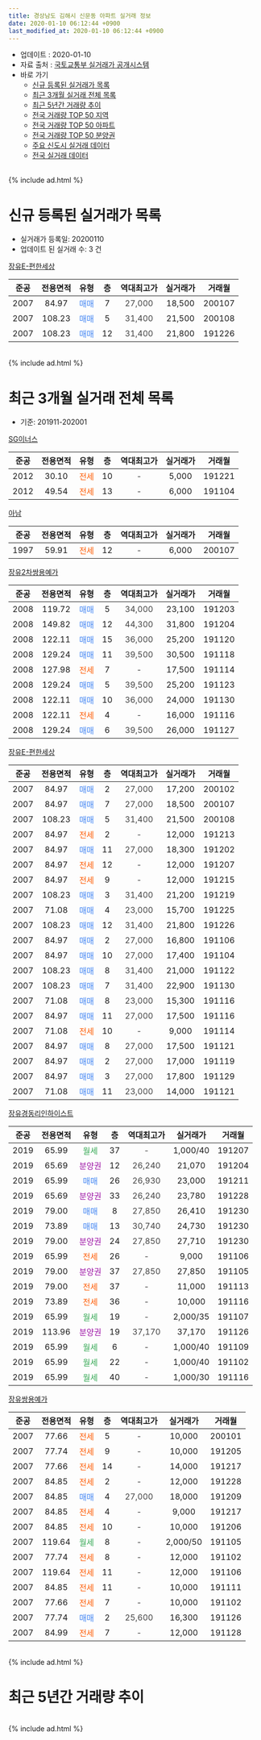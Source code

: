 ```yaml
---
title: 경상남도 김해시 신문동 아파트 실거래 정보
date: 2020-01-10 06:12:44 +0900
last_modified_at: 2020-01-10 06:12:44 +0900
---
```


* 업데이트 : 2020-01-10
* 자료 출처 : [국토교통부 실거래가 공개시스템](http://rt.molit.go.kr)
* 바로 가기
    * [신규 등록된 실거래가 목록](#신규-등록된-실거래가-목록)
    * [최근 3개월 실거래 전체 목록](#최근-3개월-실거래-전체-목록)
    * [최근 5년간 거래량 추이](#최근-5년간-거래량-추이)
    * [전국 거래량 TOP 50 지역](https://inasie.github.io/apt-trade-info/최근-3개월-전국에서-가장-거래가-많이-발생한-지역)
    * [전국 거래량 TOP 50 아파트](https://inasie.github.io/apt-trade-info/최근-3개월-전국에서-가장-거래가-많이-발생한-아파트)
    * [전국 거래량 TOP 50 분양권](https://inasie.github.io/apt-trade-info/최근-3개월-전국에서-가장-거래가-많이-발생한-분양권)
    * [주요 신도시 실거래 데이터](https://inasie.github.io/apt-trade-info/주요-신도시)
    * [전국 실거래 데이터](https://inasie.github.io/apt-trade-info/전국)
<br>
{% include ad.html %}
<br>

# 신규 등록된 실거래가 목록
* 실거래가 등록일: 20200110
* 업데이트 된 실거래 수: 3 건


[장유E-편한세상](https://search.naver.com/search.naver?query=%EA%B2%BD%EC%83%81%EB%82%A8%EB%8F%84+%EA%B9%80%ED%95%B4%EC%8B%9C+%EC%8B%A0%EB%AC%B8%EB%8F%99+%EC%9E%A5%EC%9C%A0E-%ED%8E%B8%ED%95%9C%EC%84%B8%EC%83%81)

|준공|전용면적|유형|층|역대최고가|실거래가|거래월|
|:---:|:---:|:---:|:---:|:---:|:---:|:---:|
|2007|84.97|<span style="color:#4285f3">매매</span>|7|<span style="color:#444444">27,000</span>|18,500|200107|
|2007|108.23|<span style="color:#4285f3">매매</span>|5|<span style="color:#444444">31,400</span>|21,500|200108|
|2007|108.23|<span style="color:#4285f3">매매</span>|12|<span style="color:#444444">31,400</span>|21,800|191226|


<br>
{% include ad.html %}
<br>

# 최근 3개월 실거래 전체 목록
* 기준: 201911-202001


[SG이너스](https://search.naver.com/search.naver?query=%EA%B2%BD%EC%83%81%EB%82%A8%EB%8F%84+%EA%B9%80%ED%95%B4%EC%8B%9C+%EC%8B%A0%EB%AC%B8%EB%8F%99+SG%EC%9D%B4%EB%84%88%EC%8A%A4)

|준공|전용면적|유형|층|역대최고가|실거래가|거래월|
|:---:|:---:|:---:|:---:|:---:|:---:|:---:|
|2012|30.10|<span style="color:#ff5a00">전세</span>|10|<span style="color:#444444">-</span>|5,000|191221|
|2012|49.54|<span style="color:#ff5a00">전세</span>|13|<span style="color:#444444">-</span>|6,000|191104|

[아남](https://search.naver.com/search.naver?query=%EA%B2%BD%EC%83%81%EB%82%A8%EB%8F%84+%EA%B9%80%ED%95%B4%EC%8B%9C+%EC%8B%A0%EB%AC%B8%EB%8F%99+%EC%95%84%EB%82%A8)

|준공|전용면적|유형|층|역대최고가|실거래가|거래월|
|:---:|:---:|:---:|:---:|:---:|:---:|:---:|
|1997|59.91|<span style="color:#ff5a00">전세</span>|12|<span style="color:#444444">-</span>|6,000|200107|

[장유2차쌍용예가](https://search.naver.com/search.naver?query=%EA%B2%BD%EC%83%81%EB%82%A8%EB%8F%84+%EA%B9%80%ED%95%B4%EC%8B%9C+%EC%8B%A0%EB%AC%B8%EB%8F%99+%EC%9E%A5%EC%9C%A02%EC%B0%A8%EC%8C%8D%EC%9A%A9%EC%98%88%EA%B0%80)

|준공|전용면적|유형|층|역대최고가|실거래가|거래월|
|:---:|:---:|:---:|:---:|:---:|:---:|:---:|
|2008|119.72|<span style="color:#4285f3">매매</span>|5|<span style="color:#444444">34,000</span>|23,100|191203|
|2008|149.82|<span style="color:#4285f3">매매</span>|12|<span style="color:#444444">44,300</span>|31,800|191204|
|2008|122.11|<span style="color:#4285f3">매매</span>|15|<span style="color:#444444">36,000</span>|25,200|191120|
|2008|129.24|<span style="color:#4285f3">매매</span>|11|<span style="color:#444444">39,500</span>|30,500|191118|
|2008|127.98|<span style="color:#ff5a00">전세</span>|7|<span style="color:#444444">-</span>|17,500|191114|
|2008|129.24|<span style="color:#4285f3">매매</span>|5|<span style="color:#444444">39,500</span>|25,200|191123|
|2008|122.11|<span style="color:#4285f3">매매</span>|10|<span style="color:#444444">36,000</span>|24,000|191130|
|2008|122.11|<span style="color:#ff5a00">전세</span>|4|<span style="color:#444444">-</span>|16,000|191116|
|2008|129.24|<span style="color:#4285f3">매매</span>|6|<span style="color:#444444">39,500</span>|26,000|191127|

[장유E-편한세상](https://search.naver.com/search.naver?query=%EA%B2%BD%EC%83%81%EB%82%A8%EB%8F%84+%EA%B9%80%ED%95%B4%EC%8B%9C+%EC%8B%A0%EB%AC%B8%EB%8F%99+%EC%9E%A5%EC%9C%A0E-%ED%8E%B8%ED%95%9C%EC%84%B8%EC%83%81)

|준공|전용면적|유형|층|역대최고가|실거래가|거래월|
|:---:|:---:|:---:|:---:|:---:|:---:|:---:|
|2007|84.97|<span style="color:#4285f3">매매</span>|2|<span style="color:#444444">27,000</span>|17,200|200102|
|2007|84.97|<span style="color:#4285f3">매매</span>|7|<span style="color:#444444">27,000</span>|18,500|200107|
|2007|108.23|<span style="color:#4285f3">매매</span>|5|<span style="color:#444444">31,400</span>|21,500|200108|
|2007|84.97|<span style="color:#ff5a00">전세</span>|2|<span style="color:#444444">-</span>|12,000|191213|
|2007|84.97|<span style="color:#4285f3">매매</span>|11|<span style="color:#444444">27,000</span>|18,300|191202|
|2007|84.97|<span style="color:#ff5a00">전세</span>|12|<span style="color:#444444">-</span>|12,000|191207|
|2007|84.97|<span style="color:#ff5a00">전세</span>|9|<span style="color:#444444">-</span>|12,000|191215|
|2007|108.23|<span style="color:#4285f3">매매</span>|3|<span style="color:#444444">31,400</span>|21,200|191219|
|2007|71.08|<span style="color:#4285f3">매매</span>|4|<span style="color:#444444">23,000</span>|15,700|191225|
|2007|108.23|<span style="color:#4285f3">매매</span>|12|<span style="color:#444444">31,400</span>|21,800|191226|
|2007|84.97|<span style="color:#4285f3">매매</span>|2|<span style="color:#444444">27,000</span>|16,800|191106|
|2007|84.97|<span style="color:#4285f3">매매</span>|10|<span style="color:#444444">27,000</span>|17,400|191104|
|2007|108.23|<span style="color:#4285f3">매매</span>|8|<span style="color:#444444">31,400</span>|21,000|191122|
|2007|108.23|<span style="color:#4285f3">매매</span>|7|<span style="color:#444444">31,400</span>|22,900|191130|
|2007|71.08|<span style="color:#4285f3">매매</span>|8|<span style="color:#444444">23,000</span>|15,300|191116|
|2007|84.97|<span style="color:#4285f3">매매</span>|11|<span style="color:#444444">27,000</span>|17,500|191116|
|2007|71.08|<span style="color:#ff5a00">전세</span>|10|<span style="color:#444444">-</span>|9,000|191114|
|2007|84.97|<span style="color:#4285f3">매매</span>|8|<span style="color:#444444">27,000</span>|17,500|191121|
|2007|84.97|<span style="color:#4285f3">매매</span>|2|<span style="color:#444444">27,000</span>|17,000|191119|
|2007|84.97|<span style="color:#4285f3">매매</span>|3|<span style="color:#444444">27,000</span>|17,800|191129|
|2007|71.08|<span style="color:#4285f3">매매</span>|11|<span style="color:#444444">23,000</span>|14,000|191121|

[장유경동리인하이스트](https://search.naver.com/search.naver?query=%EA%B2%BD%EC%83%81%EB%82%A8%EB%8F%84+%EA%B9%80%ED%95%B4%EC%8B%9C+%EC%8B%A0%EB%AC%B8%EB%8F%99+%EC%9E%A5%EC%9C%A0%EA%B2%BD%EB%8F%99%EB%A6%AC%EC%9D%B8%ED%95%98%EC%9D%B4%EC%8A%A4%ED%8A%B8)

|준공|전용면적|유형|층|역대최고가|실거래가|거래월|
|:---:|:---:|:---:|:---:|:---:|:---:|:---:|
|2019|65.99|<span style="color:#34a853">월세</span>|37|<span style="color:#444444">-</span>|1,000/40|191207|
|2019|65.69|<span style="color:#9C11A5">분양권</span>|12|<span style="color:#444444">26,240</span>|21,070|191204|
|2019|65.99|<span style="color:#4285f3">매매</span>|26|<span style="color:#444444">26,930</span>|23,000|191211|
|2019|65.69|<span style="color:#9C11A5">분양권</span>|33|<span style="color:#444444">26,240</span>|23,780|191228|
|2019|79.00|<span style="color:#4285f3">매매</span>|8|<span style="color:#444444">27,850</span>|26,410|191230|
|2019|73.89|<span style="color:#4285f3">매매</span>|13|<span style="color:#444444">30,740</span>|24,730|191230|
|2019|79.00|<span style="color:#9C11A5">분양권</span>|24|<span style="color:#444444">27,850</span>|27,710|191230|
|2019|65.99|<span style="color:#ff5a00">전세</span>|26|<span style="color:#444444">-</span>|9,000|191106|
|2019|79.00|<span style="color:#9C11A5">분양권</span>|37|<span style="color:#444444">27,850</span>|27,850|191105|
|2019|79.00|<span style="color:#ff5a00">전세</span>|37|<span style="color:#444444">-</span>|11,000|191113|
|2019|73.89|<span style="color:#ff5a00">전세</span>|36|<span style="color:#444444">-</span>|10,000|191116|
|2019|65.99|<span style="color:#34a853">월세</span>|19|<span style="color:#444444">-</span>|2,000/35|191107|
|2019|113.96|<span style="color:#9C11A5">분양권</span>|19|<span style="color:#444444">37,170</span>|37,170|191126|
|2019|65.99|<span style="color:#34a853">월세</span>|6|<span style="color:#444444">-</span>|1,000/40|191109|
|2019|65.99|<span style="color:#34a853">월세</span>|22|<span style="color:#444444">-</span>|1,000/40|191102|
|2019|65.99|<span style="color:#34a853">월세</span>|40|<span style="color:#444444">-</span>|1,000/30|191116|


<script async src="//pagead2.googlesyndication.com/pagead/js/adsbygoogle.js"></script>
<!-- 기본 -->
<ins class="adsbygoogle"
     style="display:block"
     data-ad-client="ca-pub-2446590836940007"
     data-ad-slot="1659523306"
     data-ad-format="auto"
     data-full-width-responsive="true"></ins>
<script>
(adsbygoogle = window.adsbygoogle || []).push({});
</script>


[장유쌍용예가](https://search.naver.com/search.naver?query=%EA%B2%BD%EC%83%81%EB%82%A8%EB%8F%84+%EA%B9%80%ED%95%B4%EC%8B%9C+%EC%8B%A0%EB%AC%B8%EB%8F%99+%EC%9E%A5%EC%9C%A0%EC%8C%8D%EC%9A%A9%EC%98%88%EA%B0%80)

|준공|전용면적|유형|층|역대최고가|실거래가|거래월|
|:---:|:---:|:---:|:---:|:---:|:---:|:---:|
|2007|77.66|<span style="color:#ff5a00">전세</span>|5|<span style="color:#444444">-</span>|10,000|200101|
|2007|77.74|<span style="color:#ff5a00">전세</span>|9|<span style="color:#444444">-</span>|10,000|191205|
|2007|77.66|<span style="color:#ff5a00">전세</span>|14|<span style="color:#444444">-</span>|14,000|191217|
|2007|84.85|<span style="color:#ff5a00">전세</span>|2|<span style="color:#444444">-</span>|12,000|191228|
|2007|84.85|<span style="color:#4285f3">매매</span>|4|<span style="color:#444444">27,000</span>|18,000|191209|
|2007|84.85|<span style="color:#ff5a00">전세</span>|4|<span style="color:#444444">-</span>|9,000|191217|
|2007|84.85|<span style="color:#ff5a00">전세</span>|10|<span style="color:#444444">-</span>|10,000|191206|
|2007|119.64|<span style="color:#34a853">월세</span>|8|<span style="color:#444444">-</span>|2,000/50|191105|
|2007|77.74|<span style="color:#ff5a00">전세</span>|8|<span style="color:#444444">-</span>|12,000|191102|
|2007|119.64|<span style="color:#ff5a00">전세</span>|11|<span style="color:#444444">-</span>|12,000|191106|
|2007|84.85|<span style="color:#ff5a00">전세</span>|11|<span style="color:#444444">-</span>|10,000|191111|
|2007|77.66|<span style="color:#ff5a00">전세</span>|7|<span style="color:#444444">-</span>|10,000|191102|
|2007|77.74|<span style="color:#4285f3">매매</span>|2|<span style="color:#444444">25,600</span>|16,300|191126|
|2007|84.99|<span style="color:#ff5a00">전세</span>|7|<span style="color:#444444">-</span>|12,000|191128|


<br>
{% include ad.html %}
<br>

# 최근 5년간 거래량 추이


<div style="width:100%;">
    <canvas id="deal_progress" height="200"></canvas>
</div>

<script>
new Chart(document.getElementById("deal_progress"), {
    type: 'line',
    data: {
        labels: ['201501','201502','201503','201504','201505','201506','201507','201508','201509','201510','201511','201512','201601','201602','201603','201604','201605','201606','201607','201608','201609','201610','201611','201612','201701','201702','201703','201704','201705','201706','201707','201708','201709','201710','201711','201712','201801','201802','201803','201804','201805','201806','201807','201808','201809','201810','201811','201812','201901','201902','201903','201904','201905','201906','201907','201908','201909','201910','201911','201912','202001'],
        datasets: [{
            label: '매매',
            pointRadius: 1,
            data: [16, 12, 16, 11, 22, 23, 12, 13, 14, 15, 12, 8, 11, 3, 6, 9, 3, 10, 6, 7, 10, 12, 7, 3, 1, 3, 8, 4, 5, 4, 4, 5, 4, 4, 5, 4, 2, 6, 5, 5, 9, 6, 2, 5, 3, 5, 4, 8, 9, 7, 10, 12, 26, 36, 27, 16, 16, 18, 18, 13, 3],
            borderColor: "rgba(255, 201, 14, 1)",
            backgroundColor: "rgba(255, 201, 14, 0.5)",
            fill: false,
            lineTension: 0
        },{
            label: '전월세',
            pointRadius: 1,
            data: [11, 11, 11, 7, 4, 15, 5, 2, 4, 11, 6, 9, 10, 10, 8, 6, 4, 5, 9, 6, 6, 15, 5, 10, 7, 7, 0, 0, 8, 2, 8, 4, 6, 8, 9, 7, 11, 4, 9, 5, 2, 4, 4, 3, 3, 3, 1, 5, 5, 8, 2, 8, 17, 56, 73, 88, 56, 26, 17, 10, 2],
            borderColor: "rgba(0, 141, 185, 1)",
            backgroundColor: "rgba(0, 141, 185, 0.5)",
            fill: false,
            lineTension: 0
        }
        ]
    },
    options: {
        responsive: true,
        title: {
            display: false
        },
        tooltips: {
            mode: 'index',
            intersect: false
        },
        hover: {
            mode: 'nearest',
            intersect: true
        },
        scales: {
            xAxes: [{
                display: true,
                scaleLabel: {
                    display: true,
                    labelString: '년/월'
                }
            }],
            yAxes: [{
                display: true,
                ticks: {
                    suggestedMin: 0,
                },
                scaleLabel: {
                    display: true,
                    labelString: '실거래 수'
                }
            }]
        }
    }
});

</script>


<br>
{% include ad.html %}
<br>

